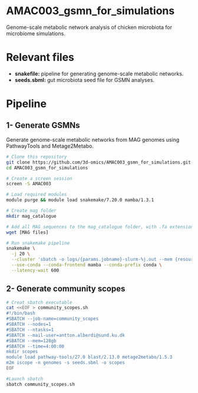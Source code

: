 # AMAC003_gsmn_for_simulations
Genome-scale metabolic network analysis of chicken microbiota for microbiome simulations.

# Relevant files

- **snakefile:** pipeline for generating genome-scale metabolic networks.
- **seeds.sbml:** gut microbiota seed file for GSMN analyses.

# Pipeline

## 1- Generate GSMNs
Generate genome-scale metabolic networks from MAG genomes using PathwayTools and Metage2Metabo.

```sh
# Clone this repository
git clone https://github.com/3d-omics/AMAC003_gsmn_for_simulations.git
cd AMAC003_gsmn_for_simulations

# Create a screen session
screen -S AMAC003

# Load required modules
module purge && module load snakemake/7.20.0 mamba/1.3.1

# Create mag folder
mkdir mag_catalogue

# Add all MAG sequences to the mag_catalogue folder, with .fa extensions
wget [MAG files]

# Run snakemake pipeline
snakemake \
  -j 20 \
  --cluster 'sbatch -o logs/{params.jobname}-slurm-%j.out --mem {resources.mem_gb}G --time {resources.time} -c {threads} --job-name={params.jobname} -v' \
  --use-conda --conda-frontend mamba --conda-prefix conda \
  --latency-wait 600
```

## 2- Generate community scopes
```sh
# Creat sbatch executable
cat <<EOF > community_scopes.sh
#!/bin/bash
#SBATCH --job-name=community_scopes
#SBATCH --nodes=1
#SBATCH --ntasks=1
#SBATCH --mail-user=antton.alberdi@sund.ku.dk
#SBATCH --mem=128gb
#SBATCH --time=4:00:00
mkdir scopes
module load pathway-tools/27.0 blast/2.13.0 metage2metabo/1.5.3
m2m iscope -n genomes -s seeds.sbml -o scopes
EOF

#Launch sbatch
sbatch community_scopes.sh
```
